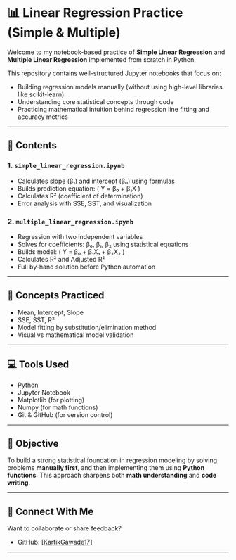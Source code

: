 # 📊 Linear Regression Practice (Simple & Multiple)

Welcome to my notebook-based practice of **Simple Linear Regression** and **Multiple Linear Regression** implemented from scratch in Python.

This repository contains well-structured Jupyter notebooks that focus on:

- Building regression models manually (without using high-level libraries like scikit-learn)
- Understanding core statistical concepts through code
- Practicing mathematical intuition behind regression line fitting and accuracy metrics

---

## 📘 Contents

### 1. `simple_linear_regression.ipynb`
- Calculates slope (β₁) and intercept (β₀) using formulas
- Builds prediction equation: \( Y = β₀ + β₁X \)
- Calculates R² (coefficient of determination)
- Error analysis with SSE, SST, and visualization

### 2. `multiple_linear_regression.ipynb`
- Regression with two independent variables
- Solves for coefficients: β₀, β₁, β₂ using statistical equations
- Builds model: \( Y = β₀ + β₁X₁ + β₂X₂ \)
- Calculates R² and Adjusted R²
- Full by-hand solution before Python automation

---

## 🧠 Concepts Practiced

- Mean, Intercept, Slope
- SSE, SST, R²
- Model fitting by substitution/elimination method
- Visual vs mathematical model validation

---

## 💻 Tools Used

- Python
- Jupyter Notebook
- Matplotlib (for plotting)
- Numpy (for math functions)
- Git & GitHub (for version control)

---

## 📌 Objective

To build a strong statistical foundation in regression modeling by solving problems **manually first**, and then implementing them using **Python functions**. This approach sharpens both **math understanding** and **code writing**.

---

## 🤝 Connect With Me

Want to collaborate or share feedback?

- GitHub: [[KartikGawade17](https://github.com/KartikGawade17)]

---


